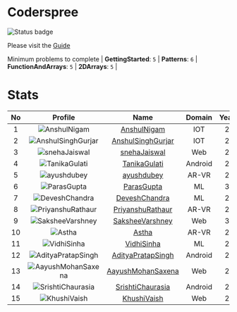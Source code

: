 
Coderspree
==========


![Status badge](https://github.com/InnogeeksOrganization/coderspree/actions/workflows/checkSubmission.yml/badge.svg)  


Please visit the [Guide](./Guide/README.md)  


Minimum problems to complete | **GettingStarted**: `5` | **Patterns**: `6` | **FunctionAndArrays**: `5` | **2DArrays**: 
`5` |   

# Stats
  

|No|Profile|Name|Domain|Year|Solved|
| :---: | :---: | :---: | :---: | :---: | :---: |
|1|![AnshulNigam](https://avatars.githubusercontent.com/u/74321084?v=4&s=100)|[AnshulNigam](https://github.com/Anshul-13J)|IOT|2|61|
|2|![AnshulSinghGurjar](https://avatars.githubusercontent.com/u/90499262?v=4&s=100)|[AnshulSinghGurjar](https://github.com/anshulgurjar53)|IOT|2|58|
|3|![snehaJaiswal](https://avatars.githubusercontent.com/u/84376218?v=4&s=100)|[snehaJaiswal](https://github.com/sneha-jais)|Web|2|53|
|4|![TanikaGulati](https://avatars.githubusercontent.com/u/84376218?v=4&s=100)|[TanikaGulati](https://github.com/tanika11)|Android|2|51|
|5|![ayushdubey](https://avatars.githubusercontent.com/u/33064931?v=4&s=100)|[ayushdubey](https://github.com/devAyushDubey)|AR-VR|2|49|
|6|![ParasGupta](https://avatars.githubusercontent.com/u/60445527?v=4&s=100)|[ParasGupta](https://github.com/g-paras)|ML|3|42|
|7|![DeveshChandra](https://avatars.githubusercontent.com/u/82612473?v=4&s=100)|[DeveshChandra](https://github.com/devesh1093)|ML|2|39|
|8|![PriyanshuRathaur](https://avatars.githubusercontent.com/u/86730388?v=4&s=100)|[PriyanshuRathaur](https://github.com/priyanshurat)|AR-VR|2|38|
|9|![SaksheeVarshney](https://avatars.githubusercontent.com/u/84376218?v=4&s=100)|[SaksheeVarshney](https://github.com/sakshiv278)|Web|3|38|
|10|![Astha](https://avatars.githubusercontent.com/u/78898085?v=4&s=100)|[Astha](https://github.com/arshivaastha)|AR-VR|2|30|
|11|![VidhiSinha](https://avatars.githubusercontent.com/u/84376218?v=4&s=100)|[VidhiSinha](https://github.com/niv168)|ML|2|30|
|12|![AdityaPratapSingh](https://avatars.githubusercontent.com/u/84376218?v=4&s=100)|[AdityaPratapSingh](https://github.com/iamAditya-07)|Android|2|29|
|13|![AayushMohanSaxena](https://avatars.githubusercontent.com/u/84376218?v=4&s=100)|[AayushMohanSaxena](https://github.com/aayush142001)|Web|2|28|
|14|![SrishtiChaurasia](https://avatars.githubusercontent.com/u/84376218?v=4&s=100)|[SrishtiChaurasia](https://github.com/SrishtiChaurasia-29)|Android|2|27|
|15|![KhushiVaish](https://avatars.githubusercontent.com/u/84376218?v=4&s=100)|[KhushiVaish](https://github.com/Khushi-Vaish)|Web|2|23|
